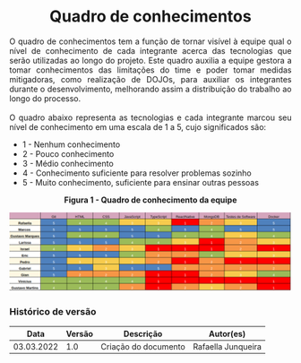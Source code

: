 # <center> Quadro de conhecimentos
<p align="justify">
O quadro de conhecimentos tem a função de tornar visível à equipe qual o nível de conhecimento de cada integrante acerca das tecnologias que serão utilizadas ao longo do projeto. Este quadro auxilia a equipe gestora a tomar conhecimentos das limitações do time e poder tomar medidas mitigadoras, como realização de DOJOs, para auxiliar os integrantes durante o desenvolvimento, melhorando assim a distribuição do trabalho ao longo do processo.<br><br>
O quadro abaixo representa as tecnologias e cada integrante marcou seu nível de conhecimento em uma escala de 1 a 5, cujo significados são:
<ul>
    <li>1 - Nenhum conhecimento
    <li>2 - Pouco conhecimento
    <li>3 - Médio conhecimento
    <li>4 - Conhecimento suficiente para resolver problemas sozinho
    <li>5 - Muito conhecimento, suficiente para ensinar outras pessoas
</ul>
</p>


<figcaption><center>
    <b>Figura 1 - Quadro de conhecimento da equipe</b>
</figcaption>

[<div align="center"><img width="auto" height="auto" src="../img/organizacao/quadroConhecimento.png"/></div>](../../img/organizacao/quadroConhecimento.png)

### Histórico de versão

|Data | Versão | Descrição | Autor(es)
| -- | -- | -- | -- |
| 03.03.2022 | 1.0 | Criação do documento | Rafaella Junqueira |